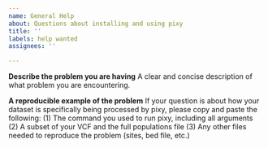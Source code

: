 ```yaml
---
name: General Help
about: Questions about installing and using pixy
title: ''
labels: help wanted
assignees: ''

---
```


**Describe the problem you are having**
A clear and concise description of what problem you are encountering. 

**A reproducible example of the problem**
If your question is about how your dataset is specifically being processed by pixy, please copy and paste the following:
(1) The command you used to run pixy, including all arguments
(2) A subset of your VCF and the full populations file
(3) Any other files needed to reproduce the problem (sites, bed file, etc.)
